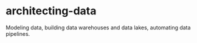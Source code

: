 # architecting-data
Modeling data, building data warehouses and data lakes, automating data pipelines.
